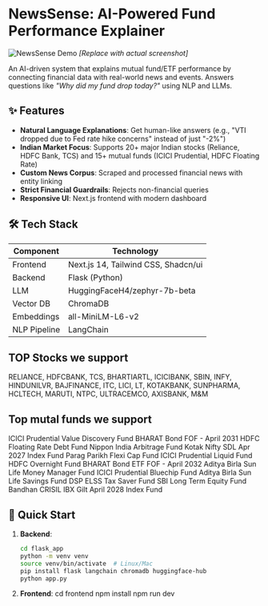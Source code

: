 # NewsSense: AI-Powered Fund Performance Explainer

![NewsSense Demo](https://via.placeholder.com/800x400?text=NewsSense+Demo) *[Replace with actual screenshot]*

An AI-driven system that explains mutual fund/ETF performance by connecting financial data with real-world news and events. Answers questions like *"Why did my fund drop today?"* using NLP and LLMs.

## ✨ Features

- **Natural Language Explanations**: Get human-like answers (e.g., "VTI dropped due to Fed rate hike concerns" instead of just "-2%")
- **Indian Market Focus**: Supports 20+ major Indian stocks (Reliance, HDFC Bank, TCS) and 15+ mutual funds (ICICI Prudential, HDFC Floating Rate)
- **Custom News Corpus**: Scraped and processed financial news with entity linking
- **Strict Financial Guardrails**: Rejects non-financial queries
- **Responsive UI**: Next.js frontend with modern dashboard

## 🛠 Tech Stack

| Component          | Technology                          |
|--------------------|-------------------------------------|
| Frontend           | Next.js 14, Tailwind CSS, Shadcn/ui |
| Backend            | Flask (Python)                      |
| LLM                | HuggingFaceH4/zephyr-7b-beta        |
| Vector DB          | ChromaDB                            |
| Embeddings         | all-MiniLM-L6-v2                    |
| NLP Pipeline       | LangChain                           |

## TOP Stocks we support
RELIANCE,
HDFCBANK,
TCS,
BHARTIARTL,
ICICIBANK,
SBIN,
INFY,
HINDUNILVR,
BAJFINANCE,
ITC,
LICI,
LT,
KOTAKBANK,
SUNPHARMA,
HCLTECH,
MARUTI,
NTPC,
ULTRACEMCO,
AXISBANK,
M&M

## Top mutal funds we support 
ICICI Prudential Value Discovery Fund
BHARAT Bond FOF - April 2031
HDFC Floating Rate Debt Fund
Nippon India Arbitrage Fund
Kotak Nifty SDL Apr 2027 Index Fund
Parag Parikh Flexi Cap Fund
ICICI Prudential Liquid Fund
HDFC Overnight Fund
BHARAT Bond ETF FOF - April 2032
Aditya Birla Sun Life Money Manager Fund
ICICI Prudential Bluechip Fund
Aditya Birla Sun Life Savings Fund
DSP ELSS Tax Saver Fund
SBI Long Term Equity Fund
Bandhan CRISIL IBX Gilt April 2028 Index Fund


## 🚀 Quick Start

1. **Backend**:
   ```bash
   cd flask_app
   python -m venv venv
   source venv/bin/activate  # Linux/Mac
   pip install flask langchain chromadb huggingface-hub
   python app.py
   ```

2. **Frontend**:
   cd frontend
   npm install
   npm run dev
